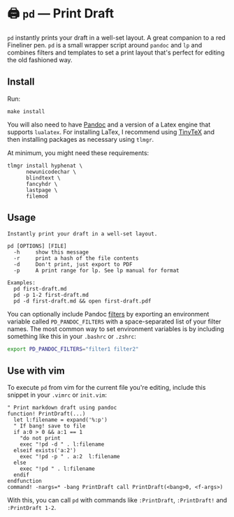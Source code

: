 # :printer: `pd` &mdash; Print Draft

`pd` instantly prints your draft in a well-set layout. A great companion to a
red Fineliner pen. `pd` is a small wrapper script around `pandoc` and `lp` and
combines filters and templates to set a print layout that's perfect for editing
the old fashioned way.

## Install

Run:

``` 
make install
```

You will also need to have [Pandoc](https://pandoc.org/) and a version of a
Latex engine that supports `lualatex`. For installing LaTex, I recommend using
[TinyTeX](https://yihui.org/tinytex/) and then installing packages as necessary using `tlmgr`.

At minimum, you might need these requirements:

``` 
tlmgr install hyphenat \
	  newunicodechar \
	  blindtext \
	  fancyhdr \
	  lastpage \
	  filemod
```

## Usage

```
Instantly print your draft in a well-set layout.

pd [OPTIONS] [FILE]
  -h     show this message
  -r     print a hash of the file contents
  -d     Don't print, just export to PDF
  -p     A print range for lp. See lp manual for format

Examples:
  pd first-draft.md
  pd -p 1-2 first-draft.md
  pd -d first-draft.md && open first-draft.pdf
```

You can optionally include Pandoc [filters](https://pandoc.org/filters.html) by
exporting an environment variable called `PD_PANDOC_FILTERS` with a
space-separated list of your filter names. The most common way to set
environment variables is by including something like this in your `.bashrc` or
`.zshrc`:

```sh
export PD_PANDOC_FILTERS="filter1 filter2"
```

## Use with vim

To execute `pd` from vim for the current file you're editing, include this
snippet in your `.vimrc` or `init.vim`:

```vim
" Print markdown draft using pandoc
function! PrintDraft(...)
  let l:filename = expand('%:p')
  " If bang! save to file
  if a:0 > 0 && a:1 == 1
    "do not print
    exec "!pd -d " . l:filename
  elseif exists('a:2')
    exec "!pd -p " . a:2  l:filename
  else
    exec "!pd " . l:filename
  endif
endfunction
command! -nargs=* -bang PrintDraft call PrintDraft(<bang>0, <f-args>)
```

With this, you can call `pd` with commands like `:PrintDraft`, `:PrintDraft!` and `:PrintDraft 1-2`.

